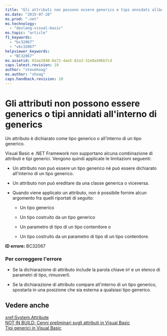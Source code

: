 ```yaml
---
title: "Gli attributi non possono essere generics o tipi annidati all&#39;interno di generics | Microsoft Docs"
ms.date: "2015-07-20"
ms.prod: ".net"
ms.technology: 
  - "devlang-visual-basic"
ms.topic: "article"
f1_keywords: 
  - "bc32067"
  - "vbc32067"
helpviewer_keywords: 
  - "BC32067"
ms.assetid: 93ae2848-0a72-4ae5-82a3-32e0a49bb7cd
caps.latest.revision: 10
author: "stevehoag"
ms.author: "shoag"
caps.handback.revision: 10
---
```

# Gli attributi non possono essere generics o tipi annidati all&#39;interno di generics
Un attributo è dichiarato come tipo generico o all'interno di un tipo generico.  
  
 Visual Basic e .NET Framework non supportano alcuna combinazione di attributi e tipi generici. Vengono quindi applicate le limitazioni seguenti:  
  
-   Un attributo non può essere un tipo generico né può essere dichiarato all'interno di un tipo generico.  
  
-   Un attributo non può ereditare da una classe generica o viceversa.  
  
-   Quando viene applicato un attributo, non è possibile fornire alcun argomento fra quelli riportati di seguito:  
  
    -   Un tipo generico  
  
    -   Un tipo costruito da un tipo generico  
  
    -   Un parametro di tipo di un tipo contenitore o  
  
    -   Un tipo costruito da un parametro di tipo di un tipo contenitore.  
  
 **ID errore:** BC32067  
  
### Per correggere l'errore  
  
-   Se la dichiarazione di attributo include la parola chiave `Of` e un elenco di parametri di tipo, rimuoverli.  
  
-   Se la dichiarazione di attributo compare all'interno di un tipo generico, spostarla in una posizione che sia esterna a qualsiasi tipo generico.  
  
## Vedere anche  
 <xref:System.Attribute>   
 [NOT IN BUILD: Cenni preliminari sugli attributi in Visual Basic](http://msdn.microsoft.com/it-it/0d0cff64-892d-4f57-83bd-bef388553d4f)   
 [Tipi generici in Visual Basic](../../visual-basic/programming-guide/language-features/data-types/generic-types.md)